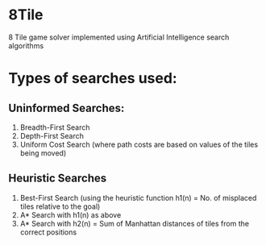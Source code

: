 # 8Tile
8 Tile game solver implemented using Artificial Intelligence search algorithms

# Types of searches used:

## Uninformed Searches:
1. Breadth-First Search
2. Depth-First Search
3. Uniform Cost Search (where path costs are based on values of the tiles being moved)

## Heuristic Searches
1. Best-First Search (using the heuristic function h1(n) = No. of misplaced tiles relative to the goal)
2. A* Search with h1(n) as above
3. A* Search with h2(n) = Sum of Manhattan distances of tiles from the correct positions

